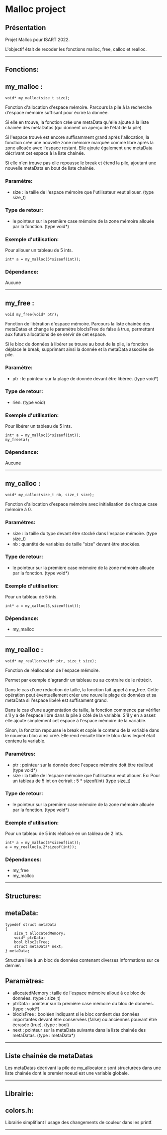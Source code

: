 # Malloc project

## Présentation 
Projet Malloc pour ISART 2022.

L'objectif était de recoder les fonctions malloc, free, calloc et realloc.

___
## Fonctions:

## my_malloc : 
    void* my_malloc(size_t size);

Fonction d'allocation d'espace mémoire.
Parcours la pile à la recherche d'espace mémoire suffisant pour écrire la donnée.

Si elle en trouve, la fonction crée une metaData qu'elle ajoute à la liste chainée des metaDatas (qui donnent un aperçu de l'état de la pile).

Si l'espace trouvé est encore suffisamment grand après l'allocation, la fonction crée une nouvelle zone mémoire marquée comme libre après la zone allouée avec l'espace restant. Elle ajoute également une metaData décrivant cet espace à la liste chainée.

Si elle n'en trouve pas elle repousse le break et étend la pile, ajoutant une nouvelle metaData en bout de liste chainée.

### Paramètre:
- size : la taille de l'espace mémoire que l'utilisateur veut allouer. (type size_t)

### Type de retour:
- le pointeur sur la première case mémoire de la zone mémoire allouée par la fonction. (type void*)

### Exemple d'utilisation:
Pour allouer un tableau de 5 ints.

    int* a = my_malloc(5*sizeof(int));

### Dépendance:
Aucune
___


## my_free : 
    void my_free(void* ptr);

Fonction de libération d'espace mémoire.
Parcours la liste chainée des metaDatas et change le paramètre blocIsFree de false à true, permettant aux futurs allocations de se servir de cet espace.

Si le bloc de données à libérer se trouve au bout de la pile, la fonction déplace le break, supprimant ainsi la donnée et la metaData associée de pile.

### Paramètre:
- ptr : le pointeur sur la plage de donnée devant être libérée. (type void*)

### Type de retour:
- rien. (type void)

### Exemple d'utilisation:
Pour libérer un tableau de 5 ints.

    int* a = my_malloc(5*sizeof(int));
    my_free(a);

### Dépendance:
Aucune
___

## my_calloc : 
    void* my_calloc(size_t nb, size_t size);

Fonction d'allocation d'espace mémoire avec initialisation de chaque case mémoire à 0.

### Paramètres:
- size : la taille du type devant être stocké dans l'espace mémoire. (type size_t)
- nb : quantité de variables de taille "size" devant être stockées.

### Type de retour:
- le pointeur sur la première case mémoire de la zone mémoire allouée par la fonction. (type void*)

### Exemple d'utilisation:
Pour un tableau de 5 ints.

    int* a = my_calloc(5,sizeof(int));

### Dépendance:
- my_malloc

___


## my_realloc : 
    void* my_realloc(void* ptr, size_t size);

Fonction de réallocation de l'espace mémoire.

Permet par exemple d'agrandir un tableau ou au contraire de le rétrécir.

Dans le cas d'une réduction de taille, la fonction fait appel à my_free. Cette opération peut éventuellement créer une nouvelle plage de données et sa metaData si l'espace libéré est suffisament grand.

Dans le cas d'une augmentation de taille, la fonction commence par vérifier s'il y a de l'espace libre dans la pile à côté de la variable. S'il y en a assez elle ajoute simplement cet espace à l'espace mémoire de la variable. 

Sinon, la fonction repousse le break et copie le contenu de la variable dans le nouveau bloc ainsi créé. Elle rend ensuite libre le bloc dans lequel était contenu la variable.

### Paramètres:
- ptr : pointeur sur la donnée donc l'espace mémoire doit être réalloué (type void*)
- size : la taille de l'espace mémoire que l'utilisateur veut allouer. Ex: Pour un tableau de 5 int on écrirait : 5 * sizeof(int)  (type size_t)

### Type de retour:
- le pointeur sur la première case mémoire de la zone mémoire allouée par la fonction. (type void*)


### Exemple d'utilisation:
Pour un tableau de 5 ints réalloué en un tableau de 2 ints.

    int* a = my_malloc(5*sizeof(int));
    a = my_realloc(a,2*sizeof(int));

### Dépendances:
- my_free
- my_malloc

___

## Structures:

## metaData:

    typedef struct metaData
    {
        size_t allocatedMemory;
        void* ptrData;
        bool blocIsFree; 
        struct metaData* next;
    } metaData;

Structure liée à un bloc de données contenant diverses informations sur ce dernier.

## Paramètres:

- allocatedMemory : taille de l'espace mémoire alloué à ce bloc de données. (type : size_t)
- ptrData : pointeur sur la première case mémoire du bloc de données. (type : void*)
- blocIsFree : booléen indiquant si le bloc contient des données importantes devant être conservées (false) ou anciennes pouvant être écrasée (true). (type : bool)
- next : pointeur sur la metaData suivante dans la liste chainée des metaDatas. (type : metaData*)
___
## Liste chainée de metaDatas

Les metaDatas décrivant la pile de my_allocator.c sont structurées dans une liste chainée dont le premier noeud est une variable globale.
___

## Librairie:

## colors.h:

Librairie simplifiant l'usage des changements de couleur dans les printf.

___